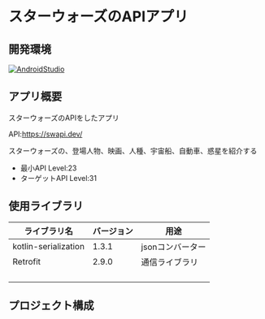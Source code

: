 # スターウォーズのAPIアプリ

## 開発環境
[![AndroidStudio](https://img.shields.io/badge/Android%20Studio-Bumblebee%20%7C%202021.1.1%20Patch%203-blue)](https://developer.android.com/studio/)

## アプリ概要
スターウォーズのAPIをしたアプリ

API:https://swapi.dev/

スターウォーズの、登場人物、映画、人種、宇宙船、自動車、惑星を紹介する


* 最小API Level:23
* ターゲットAPI Level:31

## 使用ライブラリ
|ライブラリ名|バージョン|用途|
|--|--|--|
| kotlin-serialization | 1.3.1 | jsonコンバーター |
| Retrofit | 2.9.0 | 通信ライブラリ |
| | | |
| | | |
| | | |
| | | |



## プロジェクト構成
